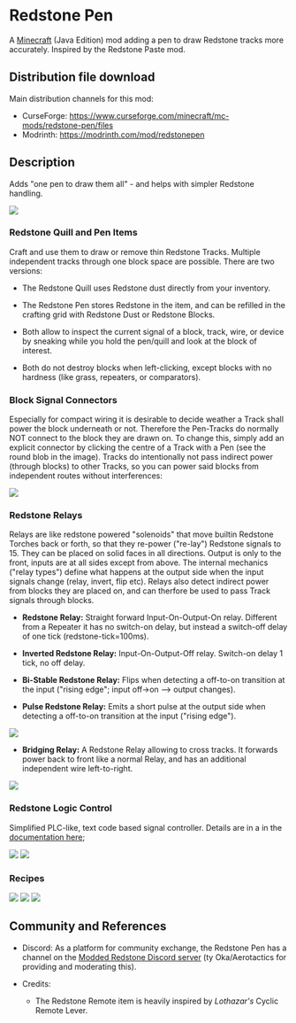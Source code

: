 
# Redstone Pen

A [Minecraft](https://minecraft.net) (Java Edition) mod adding a pen to draw
Redstone tracks more accurately. Inspired by the Redstone Paste mod.

## Distribution file download

Main distribution channels for this mod:

  - CurseForge: https://www.curseforge.com/minecraft/mc-mods/redstone-pen/files
  - Modrinth: https://modrinth.com/mod/redstonepen

## Description

Adds "one pen to draw them all" - and helps with simpler Redstone handling.

![](documentation/pentracks.png)

### Redstone Quill and Pen Items

Craft and use them to draw or remove thin Redstone Tracks. Multiple independent tracks through one block
space are possible. There are two versions:

- The Redstone Quill uses Redstone dust directly from your inventory.

- The Redstone Pen stores Redstone in the item, and can be refilled in the crafting grid with Redstone
  Dust or Redstone Blocks.

- Both allow to inspect the current signal of a block, track, wire, or device by sneaking while you hold
  the pen/quill and look at the block of interest.

- Both do not destroy blocks when left-clicking, except blocks with no hardness (like grass, repeaters,
  or comparators).

### Block Signal Connectors

Especially for compact wiring it is desirable to decide weather a Track shall power the block underneath
or not. Therefore the Pen-Tracks do normally NOT connect to the block they are drawn on. To change this,
simply add an explicit connector by clicking the centre of a Track with a Pen (see the round blob in the
image). Tracks do intentionally not pass indirect power (through blocks) to other Tracks, so you can power
said blocks from independent routes without interferences:

![](documentation/rspen-connector.png)

### Redstone Relays

Relays are like redstone powered "solenoids" that move builtin Redstone Torches back or forth, so that they
re-power ("re-lay") Redstone signals to 15. They can be placed on solid faces in all directions. Output is
only to the front, inputs are at all sides except from above. The internal mechanics ("relay types") define
what happens at the output side when the input signals change (relay, invert, flip etc). Relays also detect
indirect power from blocks they are placed on, and can therfore be used to pass Track signals through
blocks.

- **Redstone Relay:** Straight forward Input-On-Output-On relay. Different from a Repeater it has no
  switch-on delay, but instead a switch-off delay of one tick (redstone-tick=100ms).

- **Inverted Redstone Relay:**  Input-On-Output-Off relay. Switch-on delay 1 tick, no off delay.

- **Bi-Stable Redstone Relay:** Flips when detecting a off-to-on transition at the input ("rising edge";
  input off->on --> output changes).

- **Pulse Redstone Relay:** Emits a short pulse at the output side when detecting a off-to-on transition
  at the input ("rising edge").

![](documentation/relays.png)

- **Bridging Relay:** A Redstone Relay allowing to cross tracks. It forwards power back to front like a
  normal Relay, and has an additional independent wire left-to-right.

![](documentation/bridging-relay.png)


### Redstone Logic Control

Simplified PLC-like, text code based signal controller. Details
are in a in the [documentation here](documentation/redstone-logic-control/readme.md);

![](documentation/redstone-logic-control-1.png)
![](documentation/redstone-logic-control-2.png)


### Recipes

![](documentation/rspen-quill-recipe.png)
![](documentation/rspen-penrecipe.png)
![](documentation/relay-recipe1.png)

## Community and References

- Discord: As a platform for community exchange, the Redstone Pen has a channel on the [Modded Redstone Discord server](https://discord.gg/6K958GsWq5)  (ty Oka/Aerotactics for providing and moderating this).

- Credits:

  - The Redstone Remote item is heavily inspired by *Lothazar's* Cyclic Remote Lever.
